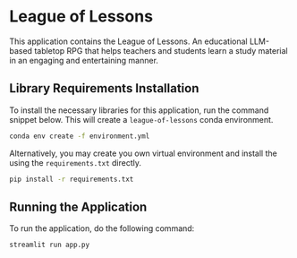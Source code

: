 # League of Lessons

This application contains the League of Lessons. An educational LLM-based tabletop RPG that helps teachers and students learn a study material in an engaging and entertaining manner.

## Library Requirements Installation

To install the necessary libraries for this application, run the command snippet below.
This will create a `league-of-lessons` conda environment.

```sh
conda env create -f environment.yml
```

Alternatively, you may create you own virtual environment and install the using
the `requirements.txt` directly.

```sh
pip install -r requirements.txt
```

## Running the Application

To run the application, do the following command:

```sh
streamlit run app.py
```